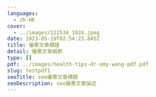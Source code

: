 ```yaml
---
languages:
  - zh-HK
cover:
  - ../images/122534_1024.jpeg
date: 2023-05-19T02:54:23.845Z
title: 優惠文章標題
detail: 優惠文章細節
type: []
pdf: ../images/health-tips-dr-amy-wang-pdf.pdf
slug: testpdf1
seoTitle: seo優惠文章標題
seoDescription: seo優惠文章描述
---
```


